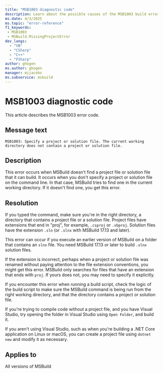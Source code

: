 ```yaml
---
title: "MSB1003 diagnostic code"
description: Learn about the possible causes of the MSB1003 build error and get troubleshooting tips.
ms.date: 4/3/2025
ms.topic: "error-reference"
f1_keywords:
 - MSB1003
 - MSBuild.MissingProjectError
dev_langs:
  - "VB"
  - "CSharp"
  - "C++"
  - "FSharp"
author: ghogen
ms.author: ghogen
manager: mijacobs
ms.subservice: msbuild
---
```


# MSB1003 diagnostic code

<!-- :::ErrorDefinitionDescription::: -->
<!-- :::editable-content name="introDescription"::: -->
This article describes the MSB1003 error code.
<!-- :::editable-content-end::: -->

## Message text

`MSB1003: Specify a project or solution file. The current working directory does not contain a project or solution file.`

<!-- :::editable-content name="postOutputDescription"::: -->
<!--
{StrBegin="MSBUILD : error MSB1003: "}UE: The user must either specify a project or solution file to build, or there must be a project file in the current directory
      with a file extension ending in "proj" (e.g., foo.csproj), or a solution file ending in "sln".
      LOCALIZATION: The prefix "MSBUILD : error MSBxxxx:" should not be localized.
-->
## Description

This error occurs when MSBuild doesn't find a project file or solution file that it can build. It occurs when you don't specify a project or solution file on the command line. In that case, MSBuild tries to find one in the current working directory. If it doesn't find one, you get this error.

## Resolution

If you typed the command, make sure you're in the right directory, a directory that contains a project file or a solution file. Project files have extensions that end in "proj", for example, `.csproj` or `.vbproj`. Solution files have the extension `.sln` (or `.slnx` with MSBuild 17.13 and later).

This error can occur if you execute an earlier version of MSBuild on a folder that contains an `slnx` file. You need MSBuild 17.13 or later to build `.slnx` solution files.

If the extension is incorrect, perhaps when a project or solution file was renamed without paying attention to the file extension conventions, you might get this error. MSBuild only searches for files that have an extension that ends with `proj`. If yours does not, you may need to specify it explicitly.

If you encounter this error when running a build script, check the logic of the build script to make sure the MSBuild command is being run from the right working directory, and that the directory contains a project or solution file.

If you're trying to compile code without a project file, and you have Visual Studio, try opening the folder in Visual Studio using `Open Folder`, and build it.

If you aren't using Visual Studio, such as when you're building a .NET Core application on Linux or macOS, you can create a project file using `dotnet new` and modify it as necessary.
<!-- :::editable-content-end::: -->
<!-- :::ErrorDefinitionDescription-end::: -->

## Applies to

All versions of MSBuild
